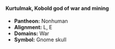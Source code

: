 #### Kurtulmak, Kobold god of war and mining
- **Pantheon:** Nonhuman
- **Alignment:** L, E
- **Domains:** War
- **Symbol:** Gnome skull